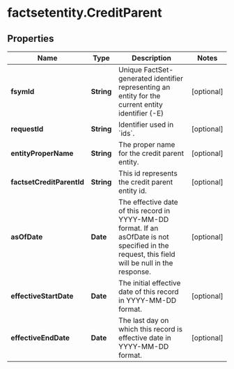 # factsetentity.CreditParent

## Properties

Name | Type | Description | Notes
------------ | ------------- | ------------- | -------------
**fsymId** | **String** | Unique FactSet-generated identifier representing an entity for the current entity identifier (-E) | [optional] 
**requestId** | **String** | Identifier used in &#x60;ids&#x60;. | [optional] 
**entityProperName** | **String** | The proper name for the credit parent entity. | [optional] 
**factsetCreditParentId** | **String** | This id represents the credit parent entity id. | [optional] 
**asOfDate** | **Date** | The effective date of this record in YYYY-MM-DD format. If an asOfDate is not specified in the request, this field will be null in the response. | [optional] 
**effectiveStartDate** | **Date** | The initial effective date of this record in YYYY-MM-DD format. | [optional] 
**effectiveEndDate** | **Date** | The last day on which this record is effective date in YYYY-MM-DD format. | [optional] 


